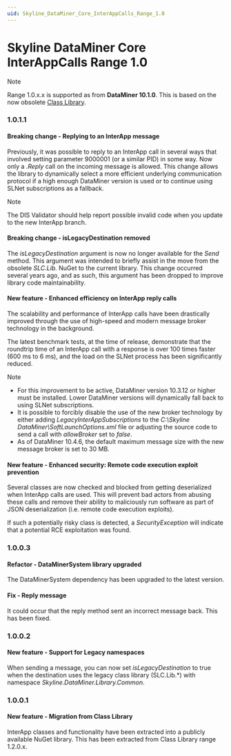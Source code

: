 ```yaml
---
uid: Skyline_DataMiner_Core_InterAppCalls_Range_1.0
---
```


# Skyline DataMiner Core InterAppCalls Range 1.0

> [!NOTE]
> Range 1.0.x.x is supported as from **DataMiner 10.1.0**. This is based on the now obsolete [Class Library](xref:ClassLibrary_Range_1.2).

### 1.0.1.1

#### Breaking change - Replying to an InterApp message

Previously, it was possible to reply to an InterApp call in several ways that involved setting parameter 9000001 (or a similar PID) in some way. Now only a *.Reply* call on the incoming message is allowed. This change allows the library to dynamically select a more efficient underlying communication protocol if a high enough DataMiner version is used or to continue using SLNet subscriptions as a fallback.

> [!NOTE]
> The DIS Validator should help report possible invalid code when you update to the new InterApp branch.

#### Breaking change - isLegacyDestination removed

The *isLegacyDestination* argument is now no longer available for the *Send* method. This argument was intended to briefly assist in the move from the obsolete *SLC.Lib.* NuGet to the current library. This change occurred several years ago, and as such, this argument has been dropped to improve library code maintainability.

#### New feature - Enhanced efficiency on InterApp reply calls

The scalability and performance of InterApp calls have been drastically improved through the use of high-speed and modern message broker technology in the background.

The latest benchmark tests, at the time of release, demonstrate that the roundtrip time of an InterApp call with a response is over 100 times faster (600 ms to 6 ms), and the load on the SLNet process has been significantly reduced.

> [!NOTE]
>
> - For this improvement to be active, DataMiner version 10.3.12 or higher must be installed. Lower DataMiner versions will dynamically fall back to using SLNet subscriptions.
> - It is possible to forcibly disable the use of the new broker technology by either adding *LegacyInterAppSubscriptions* to the *C:\Skyline DataMiner\SoftLaunchOptions.xml* file or adjusting the source code to send a call with *allowBroker* set to *false*.
> - As of DataMiner 10.4.6, the default maximum message size with the new message broker is set to 30 MB.

#### New feature - Enhanced security: Remote code execution exploit prevention

Several classes are now checked and blocked from getting deserialized when InterApp calls are used. This will prevent bad actors from abusing these calls and remove their ability to maliciously run software as part of JSON deserialization (i.e. remote code execution exploits).

If such a potentially risky class is detected, a *SecurityException* will indicate that a potential RCE exploitation was found.

### 1.0.0.3

#### Refactor - DataMinerSystem library upgraded

The DataMinerSystem dependency has been upgraded to the latest version.

#### Fix - Reply message

It could occur that the reply method sent an incorrect message back. This has been fixed.

### 1.0.0.2

#### New feature - Support for Legacy namespaces

When sending a message, you can now set *isLegacyDestination* to true when the destination uses the legacy class library (SLC.Lib.\*) with namespace *Skyline.DataMiner.Library.Common*.

### 1.0.0.1

#### New feature - Migration from Class Library

InterApp classes and functionality have been extracted into a publicly available NuGet library. This has been extracted from Class Library range 1.2.0.x.

